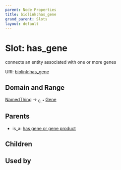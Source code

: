 ```yaml
---
parent: Node Properties
title: biolink:has_gene
grand_parent: Slots
layout: default
---
```


# Slot: has_gene


connects an entity associated with one or more genes

URI: [biolink:has_gene](https://w3id.org/biolink/vocab/has_gene)

## Domain and Range

[NamedThing](NamedThing.md) ->  <sub>0..*</sub> [Gene](Gene.md)

## Parents

 *  is_a: [has gene or gene product](has_gene_or_gene_product.md)

## Children


## Used by

